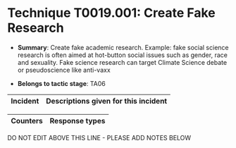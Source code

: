 # Technique T0019.001: Create Fake Research

* **Summary**: Create fake academic research. Example: fake social science research is often aimed at hot-button social issues such as gender, race and sexuality. Fake science research can target Climate Science debate or pseudoscience like anti-vaxx

* **Belongs to tactic stage**: TA06


| Incident | Descriptions given for this incident |
| -------- | -------------------- |



| Counters | Response types |
| -------- | -------------- |


DO NOT EDIT ABOVE THIS LINE - PLEASE ADD NOTES BELOW